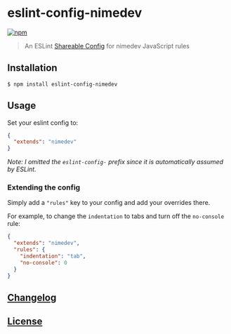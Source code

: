 # eslint-config-nimedev
[![npm][npm-image]][npm-url]

[npm-image]: https://img.shields.io/npm/v/eslint-config-nimedev.svg
[npm-url]: https://npmjs.org/package/eslint-config-nimedev

> An ESLint [Shareable Config](http://eslint.org/docs/developer-guide/shareable-configs) for nimedev JavaScript rules

## Installation

```console
$ npm install eslint-config-nimedev
```

## Usage

Set your eslint config to:

```json
{
  "extends": "nimedev"
}
```

*Note: I omitted the `eslint-config-` prefix since it is automatically assumed by ESLint.*

### Extending the config

Simply add a `"rules"` key to your config and add your overrides there.

For example, to change the `indentation` to tabs and turn off the `no-console` rule:


```json
{
  "extends": "nimedev",
  "rules": {
    "indentation": "tab",
    "no-console": 0
  }
}
```

## [Changelog](CHANGELOG.md)

## [License](LICENSE.md)